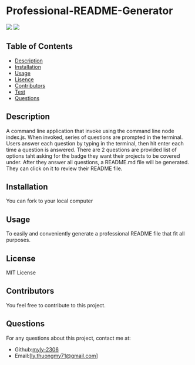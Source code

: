 # Professional-README-Generator

![](https://img.shields.io/badge/license-MIT-blue)
  ![]([MIT](https://www.mit.edu/~amini/LICENSE.md))
  
## Table of Contents
* [Description](#Description)
* [Installation](#Installation)
* [Usage](#Usage)
* [Lisence](#Lisence)
* [Contributors](#Contributors)
* [Test](#Test)
* [Questions](#Questions)

## Description
A command line application that invoke using the command line node index.js. When invoked, series of questions are prompted in the terminal. Users answer each question by typing in the terminal, then hit enter each time a question is answered. There are 2 questions are provided list of options taht asking for the badge they want their projects to be covered under. After they answer all questions, a README.md file will be generated. They can click on it to review their README file.

## Installation
You can fork to your local computer

## Usage
To easily and conveniently generate a professional README file that fit all purposes.

## License
MIT License

## Contributors
You feel free to contribute to this project.

## Questions
For any questions about this project, contact me at:
- Github:[myly-2306](https://github.com/myly-2306)
- Email:[ly.thuongmy71@gmail.com]

